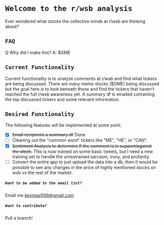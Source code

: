 # `Welcome to the r/wsb analysis`
Ever wondered what stocks the collective minds at r/wsb are thinking about?

## `FAQ`
Q Why did I make this? A: $GME 

## `Current Functionality`
Current functionality is to analyze comments at r/wsb and find what tickers are being discussed. 
There are many meme stocks ($GME) being discussed but the goal here is to look beneath those and find the tickers that haven't reached the full r/wsb awareness yet. 
A summary df is emailed containing the top discussed tickers and some relevant information. 

## `Desired Functionality`
The following features will be implemented at some point. 
 - [x] ~~Email recipients a summary df~~ Done 
 - [ ] Cleaning out the "common word" tickers like "ME", "HE", or "CAN".  
 - [x] ~~Sentiment Analysis to determine if the comment is in support/against the stock.~~ This is now trained on some basic tweets, but I need a new training set to handle the unrestrained sarcasm, irony, and profanity. 
 - [ ] Convert the entire app to just upload the data into a db, then it would be possible to see any changes in the price of highly mentioned stocks on wsb vs the rest of the market. 
 
 ##### `Want to be added to the email list?`
 Email me kevinjay556@gmail.com
 
 ##### `Want to contribute?`
 Pull a branch! 
